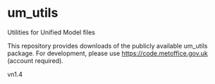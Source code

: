 # um_utils
Utilities for Unified Model files

This repository provides downloads of the publicly available um_utils package. For development, please use https://code.metoffice.gov.uk (account required).

vn1.4
